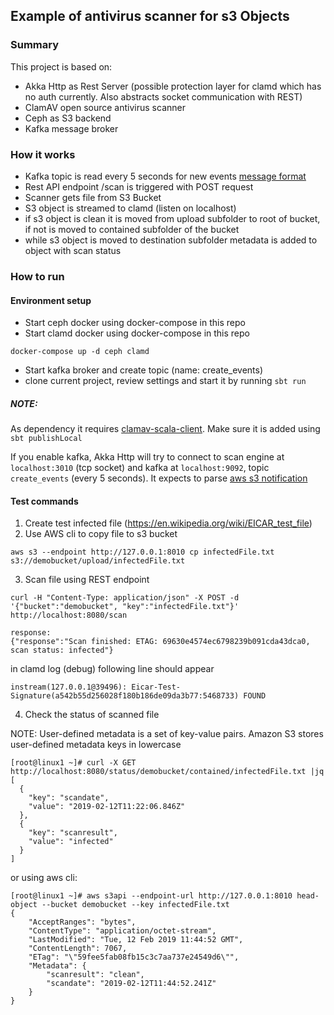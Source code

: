 ## Example of antivirus scanner for s3 Objects  

### Summary

This project is based on:

- Akka Http as Rest Server 
(possible protection layer for clamd which has no auth currently. Also abstracts socket communication with
REST)
- ClamAV open source antivirus scanner 
- Ceph as S3 backend
- Kafka message broker  

### How it works 

- Kafka topic is read every 5 seconds for new events [message format](https://docs.aws.amazon.com/AmazonS3/latest/dev/notification-content-structure.html)
- Rest API endpoint /scan is triggered with POST request
- Scanner gets file from S3 Bucket
- S3 object is streamed to clamd (listen on localhost)
- if s3 object is clean it is moved from upload subfolder to root of bucket,
if not is moved to contained subfolder of the bucket
- while s3 object is moved to destination subfolder metadata is added to object with scan status


### How to run

#### Environment setup

- Start ceph docker using docker-compose in this repo
- Start clamd docker using docker-compose in this repo

```
docker-compose up -d ceph clamd
```

- Start kafka broker and create topic (name: create_events)
- clone current project, review settings and start it by running `sbt run`

##### NOTE:
As dependency it requires [clamav-scala-client](https://github.com/arempter/clamav-scala-client). Make sure it is
added using `sbt publishLocal`

If you enable kafka, Akka Http will try to connect to scan engine at `localhost:3010` (tcp socket) and kafka at
`localhost:9092`, topic `create_events` (every 5 seconds).
It expects to parse [aws s3 notification](https://docs.aws.amazon.com/AmazonS3/latest/dev/notification-content-structure.html)  

#### Test commands 

1. Create test infected file (https://en.wikipedia.org/wiki/EICAR_test_file)
2. Use AWS cli to copy file to s3 bucket

```
aws s3 --endpoint http://127.0.0.1:8010 cp infectedFile.txt s3://demobucket/upload/infectedFile.txt
```

3. Scan file using REST endpoint

```
curl -H "Content-Type: application/json" -X POST -d '{"bucket":"demobucket", "key":"infectedFile.txt"}' http://localhost:8080/scan

response:
{"response":"Scan finished: ETAG: 69630e4574ec6798239b091cda43dca0, scan status: infected"}
```

in clamd log (debug) following line should appear

```
instream(127.0.0.1@39496): Eicar-Test-Signature(a542b55d256028f180b186de09da3b77:5468733) FOUND
```

4. Check the status of scanned file

NOTE: User-defined metadata is a set of key-value pairs. Amazon S3 stores user-defined metadata keys in lowercase 
```
[root@linux1 ~]# curl -X GET http://localhost:8080/status/demobucket/contained/infectedFile.txt |jq
[
  {
    "key": "scandate",
    "value": "2019-02-12T11:22:06.846Z"
  },
  {
    "key": "scanresult",
    "value": "infected"
  }
]
```

or using aws cli:

```
[root@linux1 ~]# aws s3api --endpoint-url http://127.0.0.1:8010 head-object --bucket demobucket --key infectedFile.txt
{
    "AcceptRanges": "bytes",
    "ContentType": "application/octet-stream",
    "LastModified": "Tue, 12 Feb 2019 11:44:52 GMT",
    "ContentLength": 7067,
    "ETag": "\"59fee5fab08fb15c3c7aa737e24549d6\"",
    "Metadata": {
        "scanresult": "clean",
        "scandate": "2019-02-12T11:44:52.241Z"
    }
}
```